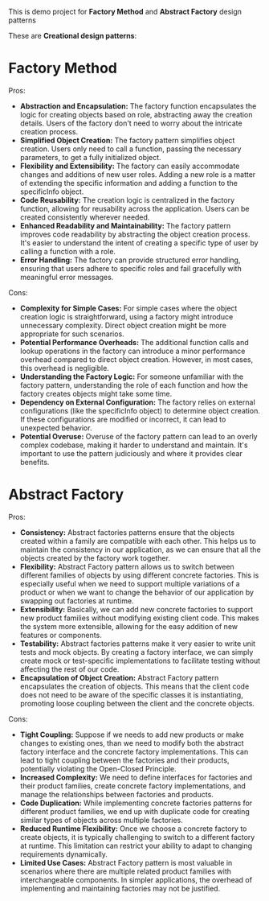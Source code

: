 This is demo project for **Factory Method** and **Abstract Factory** design patterns

These are **Creational design patterns**:

# Factory Method

Pros:
* **Abstraction and Encapsulation:** The factory function encapsulates the logic for creating objects based on role, abstracting away the creation details. Users of the factory don't need to worry about the intricate creation process.
* **Simplified Object Creation:** The factory pattern simplifies object creation. Users only need to call a function, passing the necessary parameters, to get a fully initialized object.
* **Flexibility and Extensibility:** The factory can easily accommodate changes and additions of new user roles. Adding a new role is a matter of extending the specific information and adding a function to the specificInfo object.
* **Code Reusability:** The creation logic is centralized in the factory function, allowing for reusability across the application. Users can be created consistently wherever needed.
* **Enhanced Readability and Maintainability:** The factory pattern improves code readability by abstracting the object creation process. It's easier to understand the intent of creating a specific type of user by calling a function with a role.
* **Error Handling:** The factory can provide structured error handling, ensuring that users adhere to specific roles and fail gracefully with meaningful error messages.

Cons:
* **Complexity for Simple Cases:** For simple cases where the object creation logic is straightforward, using a factory might introduce unnecessary complexity. Direct object creation might be more appropriate for such scenarios.
* **Potential Performance Overheads:** The additional function calls and lookup operations in the factory can introduce a minor performance overhead compared to direct object creation. However, in most cases, this overhead is negligible.
* **Understanding the Factory Logic:** For someone unfamiliar with the factory pattern, understanding the role of each function and how the factory creates objects might take some time.
* **Dependency on External Configuration:** The factory relies on external configurations (like the specificInfo object) to determine object creation. If these configurations are modified or incorrect, it can lead to unexpected behavior.
* **Potential Overuse:** Overuse of the factory pattern can lead to an overly complex codebase, making it harder to understand and maintain. It's important to use the pattern judiciously and where it provides clear benefits.

# Abstract Factory
Pros:
* **Consistency:** Abstract factories patterns ensure that the objects created within a family are compatible with each other. This helps us to maintain the consistency in our application, as we can ensure that all the objects created by the factory work together.
* **Flexibility:** Abstract Factory pattern allows us to switch between different families of objects by using different concrete factories. This is especially useful when we need to support multiple variations of a product or when we want to change the behavior of our application by swapping out factories at runtime.
* **Extensibility:** Basically, we can add new concrete factories to support new product families without modifying existing client code. This makes the system more extensible, allowing for the easy addition of new features or components.
* **Testability:** Abstract factories patterns make it very easier to write unit tests and mock objects. By creating a factory interface, we can simply create mock or test-specific implementations to facilitate testing without affecting the rest of our code.
* **Encapsulation of Object Creation:** Abstract Factory pattern encapsulates the creation of objects. This means that the client code does not need to be aware of the specific classes it is instantiating, promoting loose coupling between the client and the concrete objects.

Cons:
* **Tight Coupling:** Suppose if we needs to add new products or make changes to existing ones, than we need to modify both the abstract factory interface and the concrete factory implementations. This can lead to tight coupling between the factories and their products, potentially violating the Open-Closed Principle.
* **Increased Complexity:** We need to define interfaces for factories and their product families, create concrete factory implementations, and manage the relationships between factories and products.
* **Code Duplication:** While implementing concrete factories patterns for different product families, we end up with duplicate code for creating similar types of objects across multiple factories.
* **Reduced Runtime Flexibility:** Once we choose a concrete factory to create objects, it is typically challenging to switch to a different factory at runtime. This limitation can restrict your ability to adapt to changing requirements dynamically.
* **Limited Use Cases:** Abstract Factory pattern is most valuable in scenarios where there are multiple related product families with interchangeable components. In simpler applications, the overhead of implementing and maintaining factories may not be justified.
